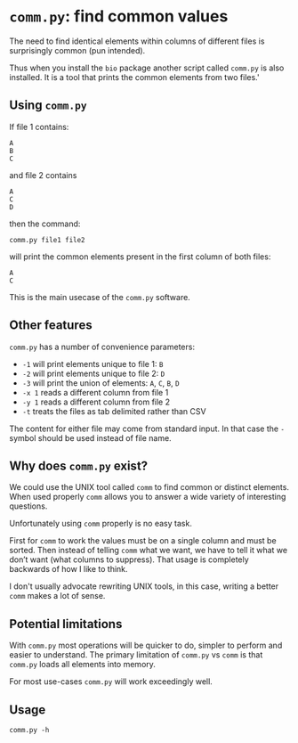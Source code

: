 # `comm.py`: find common values

The need to find identical elements within columns of different files is surprisingly common (pun intended).

Thus when you install the `bio` package another script called `comm.py` is also installed.
It is a tool that prints the common elements from two files.'

## Using `comm.py`

 If file 1 contains:

    A
    B
    C

and file 2 contains 

    A
    C
    D
    
then the command:

    comm.py file1 file2

will print the common elements present in the first column of both files:

    A
    C

This is the main usecase of the `comm.py` software.

## Other features

`comm.py` has a number of convenience parameters:

* `-1` will print elements unique to file 1: `B`
* `-2` will print elements unique to file 2: `D`
* `-3` will print the union of elements: `A`, `C`, `B`, `D`
* `-x 1` reads a different column from file 1
* `-y 1` reads a different column from file 2
* `-t` treats the files as tab delimited rather than CSV

The content for either file may come from standard input. In that case the `-` symbol should be used instead of file name.

## Why does `comm.py` exist?

We could use the UNIX tool called `comm` to find common or distinct elements. When used properly `comm` allows you to answer a wide variety of interesting questions.

Unfortunately using `comm` properly is no easy task.

First for `comm` to work the values must be on a single column and must be sorted. Then instead of telling `comm` what we want, we have to tell it what we don’t want (what columns to suppress). That usage is completely backwards of how I like to think.

I don't usually advocate rewriting UNIX tools, in this case, writing a better `comm` makes a lot of sense.

## Potential limitations

With `comm.py` most operations will be quicker to do, simpler to perform and easier to understand. The primary limitation of `comm.py` vs `comm` is that `comm.py` loads all elements into memory.

For most use-cases `comm.py` will work exceedingly well.

## Usage

```{bash, comment=NA}
comm.py -h
```
